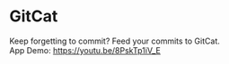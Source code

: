 # GitCat
Keep forgetting to commit? Feed your commits to GitCat.<br>
App Demo: https://youtu.be/8PskTp1iV_E
